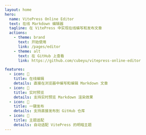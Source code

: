 ```yaml
---
layout: home
hero:
  name: VitePress Online Editor
  text: 在线 Markdown 编辑器
  tagline: 在 VitePress 中实现在线编写和发布文章
  actions:
    - theme: brand
      text: 开始使用
      link: /pages/editor
    - theme: alt
      text: 在 GitHub 上查看
      link: https://github.com/cubeyu/vitepress-online-editor

features:
  - icon: 📝
    title: 在线编辑
    details: 直接在浏览器中编写和编辑 Markdown 文章
  - icon: 🔄
    title: 实时预览
    details: 支持实时预览 Markdown 渲染效果
  - icon: 🚀
    title: 一键发布
    details: 支持直接发布到 GitHub 仓库
  - icon: 🎨
    title: 主题适配
    details: 自动适配 VitePress 的明暗主题
---
```

